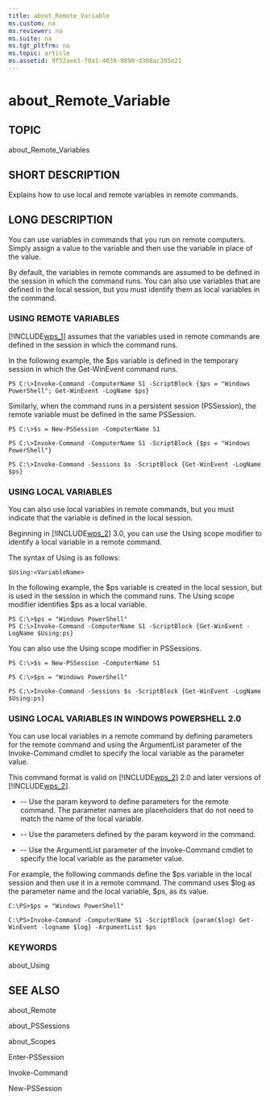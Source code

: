 ```yaml
---
title: about_Remote_Variable
ms.custom: na
ms.reviewer: na
ms.suite: na
ms.tgt_pltfrm: na
ms.topic: article
ms.assetid: 9f52aee1-f0a1-4039-9890-d308ac395e21
---
```

# about_Remote_Variable
## TOPIC  
 about\_Remote\_Variables  
  
## SHORT DESCRIPTION  
 Explains how to use local and remote variables in remote commands.  
  
## LONG DESCRIPTION  
 You can use variables in commands that you run on remote computers. Simply assign a value to the variable and then use the variable in place of the value.  
  
 By default, the variables in remote commands are assumed to be defined in the session in which the command runs. You can also use variables that are defined in the local session, but you must identify them as local variables in the command.  
  
### USING REMOTE VARIABLES  
 [!INCLUDE[wps_1](../Token/wps_1_md.md)] assumes that the variables used in remote commands  are defined in the session in which the command runs.  
  
 In the following example, the $ps variable is defined in the temporary session in which the Get\-WinEvent command runs.  
  
```  
PS C:\>Invoke-Command -ComputerName S1 -ScriptBlock {$ps = "Windows PowerShell"; Get-WinEvent -LogName $ps}  
```  
  
 Similarly, when the command runs in a persistent session \(PSSession\), the remote variable must be defined in the same PSSession.  
  
```  
PS C:\>$s = New-PSSession -ComputerName S1  
  
PS C:\>Invoke-Command -ComputerName S1 -ScriptBlock {$ps = "Windows PowerShell"}  
  
PS C:\>Invoke-Command -Sessions $s -ScriptBlock {Get-WinEvent -LogName $ps}  
```  
  
### USING LOCAL VARIABLES  
 You can also use local variables in remote commands, but you must indicate that the variable is defined in the local session.  
  
 Beginning in [!INCLUDE[wps_2](../Token/wps_2_md.md)] 3.0, you can use the Using scope modifier to identify a local variable in a remote command.  
  
 The syntax of Using is as follows:  
  
```  
$Using:<VariableName>         
```  
  
 In the following example, the $ps variable is created in the local session, but is used in the session in which the command runs. The Using scope modifier identifies $ps as a local variable.  
  
```  
PS C:\>$ps = "Windows PowerShell"  
PS C:\>Invoke-Command -ComputerName S1 -ScriptBlock {Get-WinEvent -LogName $Using:ps}  
```  
  
 You can also use the Using scope modifier in PSSessions.  
  
```  
PS C:\>$s = New-PSSession -ComputerName S1  
  
PS C:\>$ps = "Windows PowerShell"  
  
PS C:\>Invoke-Command -Sessions $s -ScriptBlock {Get-WinEvent -LogName $Using:ps}  
```  
  
### USING LOCAL VARIABLES IN WINDOWS POWERSHELL 2.0  
 You can use local variables in a remote command by defining parameters for the remote command and using the ArgumentList parameter of the Invoke\-Command cmdlet to specify the local variable as the parameter value.  
  
 This command format is valid on [!INCLUDE[wps_2](../Token/wps_2_md.md)] 2.0 and later versions of [!INCLUDE[wps_2](../Token/wps_2_md.md)].  
  
-   \-\- Use the param keyword to define parameters for the remote command. The parameter names are placeholders that do not need to match the name of the local variable.  
  
-   \-\- Use the parameters defined by the param keyword in the command.  
  
-   \-\- Use the ArgumentList parameter of the Invoke\-Command cmdlet to specify the local variable as the parameter value.  
  
 For example, the following commands define the $ps variable in the local session and then use it in a remote command. The command uses $log as the parameter name and the local variable, $ps, as its value.  
  
```  
C:\PS>$ps = "Windows PowerShell"  
  
C:\PS>Invoke-Command -ComputerName S1 -ScriptBlock {param($log) Get-WinEvent -logname $log} -ArgumentList $ps  
```  
  
### KEYWORDS  
 about\_Using  
  
## SEE ALSO  
 about\_Remote  
  
 about\_PSSessions  
  
 about\_Scopes  
  
 Enter\-PSSession  
  
 Invoke\-Command  
  
 New\-PSSession